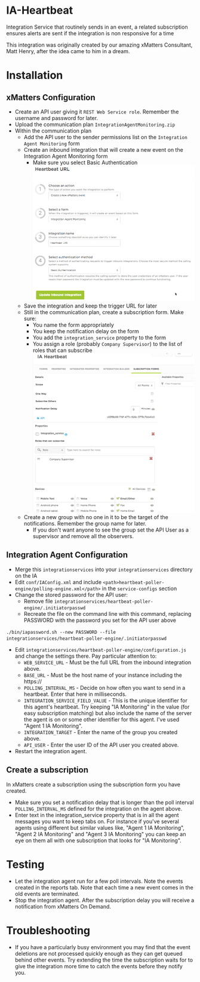 # IA-Heartbeat
Integration Service that routinely sends in an event, a related subscription ensures alerts are sent if the integration is non responsive for a time

This integration was originally created by our amazing xMatters Consultant, Matt Henry, after the idea came to him in a dream.

# Installation

## xMatters Configuration
* Create an API user giving it `REST Web Service role`.  Remember the username and password for later.
* Upload the communication plan `IntegrationAgentMonitoring.zip`
* Within the communication plan
  * Add the API user to the sender permissions list on the `Integration Agent Monitoring` form
  * Create an inbound integration that will create a new event on the Integration Agent Monitoring form
    * Make sure you select Basic Authentication
![Inbound Integration](media/2017-12-04_14-58-13.png)
  * Save the integration and keep the trigger URL for later
  * Still in the communication plan, create a subscription form. Make sure:
    * You name the form appropriately
    * You keep the notification delay on the form
    * You add the `integration_service` property to the form
    * You assign a role (probably `Company Supervisor`) to the list of roles that can subscribe
![Create Subscription From](media/2017-12-04_15-10-20.png)
  * Create a new group with no one in it to be the target of the notifications.  Remember the group name for later.
    * If you don't want anyone to see the group set the API User as a supervisor and remove all the observers.

## Integration Agent Configuration
* Merge this `integrationservices` into your `integrationservices` directory on the IA
* Edit `conf/IAConfig.xml` and include `<path>heartbeat-poller-engine/polling-engine.xml</path>` in the `service-configs` section
* Change the stored password for the API user:
  * Remove file `integrationservices/heartbeat-poller-engine/.initiatorpasswd`
  * Recreate the file on the command line with this command, replacing PASSWORD with the password you set for the API user above

`./bin/iapassword.sh --new PASSWORD --file integrationservices/heartbeat-poller-engine/.initiatorpasswd`

* Edit `integrationservices/heartbeat-poller-engine/configuration.js` and change the settings there.  Pay particular attention to:
  * `WEB_SERVICE_URL` - Must be the full URL from the inbound integration above.
  * `BASE_URL` - Must be the host name of your instance including the https://
  * `POLLING_INTERVAL_MS` - Decide on how often you want to send in a heartbeat.  Enter that here in milliseconds.
  * `INTEGRATION_SERVICE_FIELD_VALUE` - This is the unique identifier for this agent's heartbeat.
    Try keeping "IA Monitoring" in the value (for easy subscription matching) but also include the name of the server the agent is on or some other identifier for this agent.  I've used "Agent 1 IA Monitoring".
  * `INTEGRATION_TARGET` - Enter the name of the group you created above.
  * `API_USER` - Enter the user ID of the API user you created above.
* Restart the integration agent.

## Create a subscription
In xMatters create a subscription using the subscription form you have created.
* Make sure you set a notification delay that is longer than the poll interval `POLLING_INTERVAL_MS` defined for the integration on the agent above.
* Enter text in the integration_service property that is in all the agent messages you want to keep tabs on.  For instance if you've several agents using different but similar values like, "Agent 1 IA Monitoring", "Agent 2 IA Monitoring" and "Agent 3 IA Monitoring" you can keep an eye on them all with one subscription that looks for "IA Monitoring".

# Testing
* Let the integration agent run for a few poll intervals.  Note the events created in the reports tab.  Note that each time a new event comes in the old events are terminated.
* Stop the integration agent.  After the subscription delay you will receive a notification from xMatters On Demand.

# Troubleshooting
* If you have a particularly busy environment you may find that the event deletions are not processed quickly enough as they can get queued behind other events.  Try extending the time the subscription waits for to give the integration more time to catch the events before they notify you.
